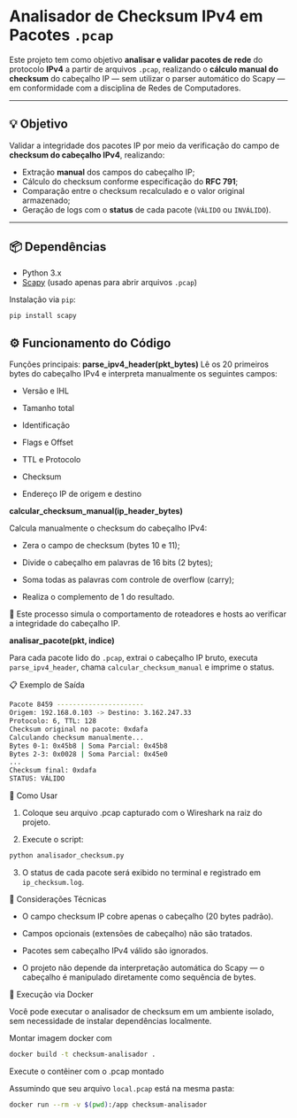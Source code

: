 # Analisador de Checksum IPv4 em Pacotes `.pcap`

Este projeto tem como objetivo **analisar e validar pacotes de rede** do protocolo **IPv4** a partir de arquivos `.pcap`, realizando o **cálculo manual do checksum** do cabeçalho IP — sem utilizar o parser automático do Scapy — em conformidade com a disciplina de Redes de Computadores.

---

## 💡 Objetivo

Validar a integridade dos pacotes IP por meio da verificação do campo de **checksum do cabeçalho IPv4**, realizando:

- Extração **manual** dos campos do cabeçalho IP;
- Cálculo do checksum conforme especificação do **RFC 791**;
- Comparação entre o checksum recalculado e o valor original armazenado;
- Geração de logs com o **status** de cada pacote (`VÁLIDO` ou `INVÁLIDO`).

---

## 📦 Dependências

- Python 3.x
- [Scapy](https://scapy.net/) (usado apenas para abrir arquivos `.pcap`)

Instalação via `pip`:

```bash
pip install scapy
```

## ⚙️ Funcionamento do Código

Funções principais:
**parse_ipv4_header(pkt_bytes)**
Lê os 20 primeiros bytes do cabeçalho IPv4 e interpreta manualmente os seguintes campos:

- Versão e IHL

- Tamanho total

- Identificação

- Flags e Offset

- TTL e Protocolo

- Checksum

- Endereço IP de origem e destino


**calcular_checksum_manual(ip_header_bytes)**

Calcula manualmente o checksum do cabeçalho IPv4:

- Zera o campo de checksum (bytes 10 e 11);

- Divide o cabeçalho em palavras de 16 bits (2 bytes);

- Soma todas as palavras com controle de overflow (carry);

 - Realiza o complemento de 1 do resultado.

 📌 Este processo simula o comportamento de roteadores e hosts ao verificar a integridade do cabeçalho IP.

 **analisar_pacote(pkt, indice)**

 Para cada pacote lido do `.pcap`, extrai o cabeçalho IP bruto, executa `parse_ipv4_header`, chama `calcular_checksum_manual` e imprime o status.


 📋 Exemplo de Saída

```bash
Pacote 8459 ----------------------
Origem: 192.168.0.103 -> Destino: 3.162.247.33
Protocolo: 6, TTL: 128
Checksum original no pacote: 0xdafa
Calculando checksum manualmente...
Bytes 0-1: 0x45b8 | Soma Parcial: 0x45b8
Bytes 2-3: 0x0028 | Soma Parcial: 0x45e0
...
Checksum final: 0xdafa
STATUS: VÁLIDO
```

🧪 Como Usar
1. Coloque seu arquivo .pcap capturado com o Wireshark na raiz do projeto.

2. Execute o script:

```bash
python analisador_checksum.py
```

3. O status de cada pacote será exibido no terminal e registrado em `ip_checksum.log`.

🧠 Considerações Técnicas
- O campo checksum IP cobre apenas o cabeçalho (20 bytes padrão).

- Campos opcionais (extensões de cabeçalho) não são tratados.

- Pacotes sem cabeçalho IPv4 válido são ignorados.

- O projeto não depende da interpretação automática do Scapy — o cabeçalho é manipulado diretamente como sequência de bytes.


🐳 Execução via Docker

Você pode executar o analisador de checksum em um ambiente isolado, sem necessidade de instalar dependências localmente.

Montar imagem docker com

```bash
docker build -t checksum-analisador .
```

 Execute o contêiner com o .pcap montado

 Assumindo que seu arquivo `local.pcap` está na mesma pasta:

 ```bash
 docker run --rm -v $(pwd):/app checksum-analisador
 ```
